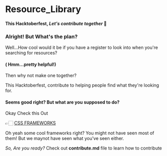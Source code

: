# Resource_Library
#### This Hacktoberfest, *Let's contribute together* :raised_hands:

### Alright! But What's the plan?

Well...How cool would it be if you have a register to look into when you're searching for resources?
#### ( Hmm...pretty helpful!)

Then why not make one together?

This Hacktoberfest, contribute to helping people find what they're looking for.

#### Seems good right? But what are you supposed to do?

Okay Check this Out

👉🏻 [CSS FRAMEWORKS](https://github.com/N-C-M/CSS-Frameworks)

Oh yeah some cool frameworks right? You might not have seen most of them! But we maynot have seen what you've seen either.

*So, Are you ready?* 
Check out **contribute.md** file to learn how to contribute


